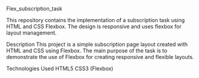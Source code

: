 Flex_subscription_task

This repository contains the implementation of a subscription task using HTML and CSS Flexbox. The design is responsive and uses flexbox for layout management.

Description
This project is a simple subscription page layout created with HTML and CSS using Flexbox. The main purpose of the task is to demonstrate the use of Flexbox for creating responsive and flexible layouts.

Technologies Used
HTML5
CSS3 (Flexbox)
